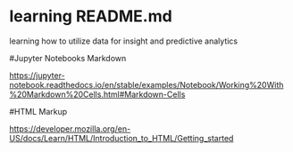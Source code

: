 # learning README.md
learning how to utilize data for insight and predictive analytics

#Jupyter Notebooks Markdown

https://jupyter-notebook.readthedocs.io/en/stable/examples/Notebook/Working%20With%20Markdown%20Cells.html#Markdown-Cells

#HTML Markup

https://developer.mozilla.org/en-US/docs/Learn/HTML/Introduction_to_HTML/Getting_started
